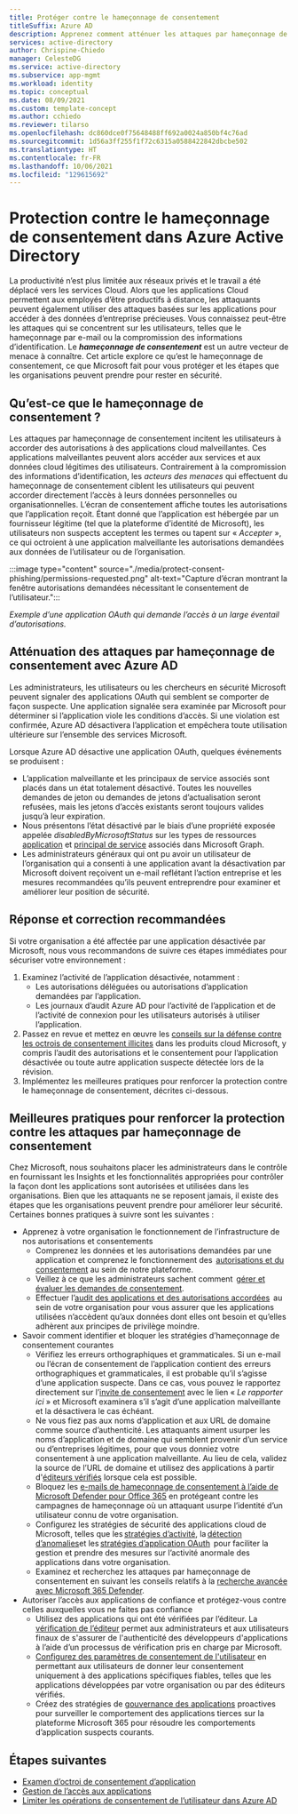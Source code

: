 ```yaml
---
title: Protéger contre le hameçonnage de consentement
titleSuffix: Azure AD
description: Apprenez comment atténuer les attaques par hameçonnage de consentement basé sur l’application à l’aide de Azure AD.
services: active-directory
author: Chrispine-Chiedo
manager: CelesteDG
ms.service: active-directory
ms.subservice: app-mgmt
ms.workload: identity
ms.topic: conceptual
ms.date: 08/09/2021
ms.custom: template-concept
ms.author: cchiedo
ms.reviewer: tilarso
ms.openlocfilehash: dc860dce0f75648488ff692a0024a850bf4c76ad
ms.sourcegitcommit: 1d56a3ff255f1f72c6315a0588422842dbcbe502
ms.translationtype: HT
ms.contentlocale: fr-FR
ms.lasthandoff: 10/06/2021
ms.locfileid: "129615692"
---
```

# <a name="protecting-against-consent-phishing-in-azure-active-directory"></a>Protection contre le hameçonnage de consentement dans Azure Active Directory

La productivité n’est plus limitée aux réseaux privés et le travail a été déplacé vers les services Cloud. Alors que les applications Cloud permettent aux employés d’être productifs à distance, les attaquants peuvent également utiliser des attaques basées sur les applications pour accéder à des données d’entreprise précieuses. Vous connaissez peut-être les attaques qui se concentrent sur les utilisateurs, telles que le hameçonnage par e-mail ou la compromission des informations d’identification. Le ***hameçonnage de consentement*** est un autre vecteur de menace à connaître.
Cet article explore ce qu’est le hameçonnage de consentement, ce que Microsoft fait pour vous protéger et les étapes que les organisations peuvent prendre pour rester en sécurité.

## <a name="what-is-consent-phishing"></a>Qu’est-ce que le hameçonnage de consentement ?

Les attaques par hameçonnage de consentement incitent les utilisateurs à accorder des autorisations à des applications cloud malveillantes. Ces applications malveillantes peuvent alors accéder aux services et aux données cloud légitimes des utilisateurs. Contrairement à la compromission des informations d’identification, les *acteurs des menaces* qui effectuent du hameçonnage de consentement ciblent les utilisateurs qui peuvent accorder directement l’accès à leurs données personnelles ou organisationnelles. L’écran de consentement affiche toutes les autorisations que l’application reçoit. Étant donné que l’application est hébergée par un fournisseur légitime (tel que la plateforme d’identité de Microsoft), les utilisateurs non suspects acceptent les termes ou tapent sur « *Accepter* », ce qui octroient à une application malveillante les autorisations demandées aux données de l’utilisateur ou de l’organisation.

:::image type="content" source="./media/protect-consent-phishing/permissions-requested.png" alt-text="Capture d’écran montrant la fenêtre autorisations demandées nécessitant le consentement de l’utilisateur.":::

*Exemple d’une application OAuth qui demande l’accès à un large éventail d’autorisations.*

## <a name="mitigating-consent-phishing-attacks-using-azure-ad"></a>Atténuation des attaques par hameçonnage de consentement avec Azure AD

Les administrateurs, les utilisateurs ou les chercheurs en sécurité Microsoft peuvent signaler des applications OAuth qui semblent se comporter de façon suspecte. Une application signalée sera examinée par Microsoft pour déterminer si l’application viole les conditions d’accès. Si une violation est confirmée, Azure AD désactivera l’application et empêchera toute utilisation ultérieure sur l’ensemble des services Microsoft.

Lorsque Azure AD désactive une application OAuth, quelques événements se produisent :
- L’application malveillante et les principaux de service associés sont placés dans un état totalement désactivé. Toutes les nouvelles demandes de jeton ou demandes de jetons d’actualisation seront refusées, mais les jetons d’accès existants seront toujours valides jusqu’à leur expiration.
- Nous présentons l’état désactivé par le biais d’une propriété exposée appelée *disabledByMicrosoftStatus* sur les types de ressources [application](/graph/api/resources/application?view=graph-rest-1.0&preserve-view=true) et [principal de service](/graph/api/resources/serviceprincipal?view=graph-rest-1.0&preserve-view=true) associés dans Microsoft Graph.
- Les administrateurs généraux qui ont pu avoir un utilisateur de l’organisation qui a consenti à une application avant la désactivation par Microsoft doivent reçoivent un e-mail reflétant l’action entreprise et les mesures recommandées qu’ils peuvent entreprendre pour examiner et améliorer leur position de sécurité.

## <a name="recommended-response-and-remediation"></a>Réponse et correction recommandées

Si votre organisation a été affectée par une application désactivée par Microsoft, nous vous recommandons de suivre ces étapes immédiates pour sécuriser votre environnement :

1. Examinez l’activité de l’application désactivée, notamment :
    - Les autorisations déléguées ou autorisations d’application demandées par l’application.
    - Les journaux d’audit Azure AD pour l’activité de l’application et de l’activité de connexion pour les utilisateurs autorisés à utiliser l’application.
1. Passez en revue et mettez en œuvre les [conseils sur la défense contre les octrois de consentement illicites](/microsoft-365/security/office-365-security/detect-and-remediate-illicit-consent-grants) dans les produits cloud Microsoft, y compris l’audit des autorisations et le consentement pour l’application désactivée ou toute autre application suspecte détectée lors de la révision.
1. Implémentez les meilleures pratiques pour renforcer la protection contre le hameçonnage de consentement, décrites ci-dessous.


## <a name="best-practices-for-hardening-against-consent-phishing-attacks"></a>Meilleures pratiques pour renforcer la protection contre les attaques par hameçonnage de consentement

Chez Microsoft, nous souhaitons placer les administrateurs dans le contrôle en fournissant les Insights et les fonctionnalités appropriées pour contrôler la façon dont les applications sont autorisées et utilisées dans les organisations. Bien que les attaquants ne se reposent jamais, il existe des étapes que les organisations peuvent prendre pour améliorer leur sécurité. Certaines bonnes pratiques à suivre sont les suivantes :

* Apprenez à votre organisation le fonctionnement de l’infrastructure de nos autorisations et consentements
    - Comprenez les données et les autorisations demandées par une application et comprenez le fonctionnement des  [autorisations et du consentement](../develop/v2-permissions-and-consent.md) au sein de notre plateforme.
    - Veillez à ce que les administrateurs sachent comment  [gérer et évaluer les demandes de consentement](./manage-consent-requests.md).
    - Effectuer l’[audit des applications et des autorisations accordées](../../security/fundamentals/steps-secure-identity.md#audit-apps-and-consented-permissions)  au sein de votre organisation pour vous assurer que les applications utilisées n’accèdent qu’aux données dont elles ont besoin et qu’elles adhèrent aux principes de privilège moindre.
* Savoir comment identifier et bloquer les stratégies d’hameçonnage de consentement courantes
    - Vérifiez les erreurs orthographiques et grammaticales. Si un e-mail ou l’écran de consentement de l’application contient des erreurs orthographiques et grammaticales, il est probable qu’il s’agisse d’une application suspecte. Dans ce cas, vous pouvez le rapportez directement sur l’[invite de consentement](../develop/application-consent-experience.md#building-blocks-of-the-consent-prompt) avec le lien « *Le rapporter ici* » et Microsoft examinera s’il s’agit d’une application malveillante et la désactivera le cas échéant.
    - Ne vous fiez pas aux noms d’application et aux URL de domaine comme source d’authenticité. Les attaquants aiment usurper les noms d’application et de domaine qui semblent provenir d’un service ou d’entreprises légitimes, pour que vous donniez votre consentement à une application malveillante. Au lieu de cela, validez la source de l’URL de domaine et utilisez des applications à partir d'[éditeurs vérifiés](../develop/publisher-verification-overview.md) lorsque cela est possible.
    - Bloquez les [e-mails de hameçonnage de consentement à l’aide de Microsoft Defender pour Office 365](/microsoft-365/security/office-365-security/set-up-anti-phishing-policies#impersonation-settings-in-anti-phishing-policies-in-microsoft-defender-for-office-365) en protégeant contre les campagnes de hameçonnage où un attaquant usurpe l’identité d’un utilisateur connu de votre organisation.
    - Configurez les stratégies de sécurité des applications cloud de Microsoft, telles que les [stratégies d’activité](/cloud-app-security/user-activity-policies), la [détection d’anomalies](/cloud-app-security/anomaly-detection-policy)et les [stratégies d’application OAuth](/cloud-app-security/app-permission-policy)  pour faciliter la gestion et prendre des mesures sur l’activité anormale des applications dans votre organisation.
    - Examinez et recherchez les attaques par hameçonnage de consentement en suivant les conseils relatifs à la [recherche avancée avec Microsoft 365 Defender](/microsoft-365/security/defender/advanced-hunting-overview).
* Autoriser l’accès aux applications de confiance et protégez-vous contre celles auxquelles vous ne faites pas confiance
    - Utilisez des applications qui ont été vérifiées par l’éditeur. La [vérification de l’éditeur](../develop/publisher-verification-overview.md) permet aux administrateurs et aux utilisateurs finaux de s'assurer de l'authenticité des développeurs d'applications à l’aide d’un processus de vérification pris en charge par Microsoft.
    - [Configurez des paramètres de consentement de l'utilisateur](./configure-user-consent.md?tabs=azure-portal) en permettant aux utilisateurs de donner leur consentement uniquement à des applications spécifiques fiables, telles que les applications développées par votre organisation ou par des éditeurs vérifiés.
    - Créez des stratégies de [gouvernance des applications](/microsoft-365/compliance/app-governance-manage-app-governance) proactives pour surveiller le comportement des applications tierces sur la plateforme Microsoft 365 pour résoudre les comportements d’application suspects courants.

## <a name="next-steps"></a>Étapes suivantes

* [Examen d’octroi de consentement d’application](/security/compass/incident-response-playbook-app-consent)
* [Gestion de l’accès aux applications](./what-is-access-management.md)
* [Limiter les opérations de consentement de l’utilisateur dans Azure AD](../../security/fundamentals/steps-secure-identity.md#restrict-user-consent-operations)